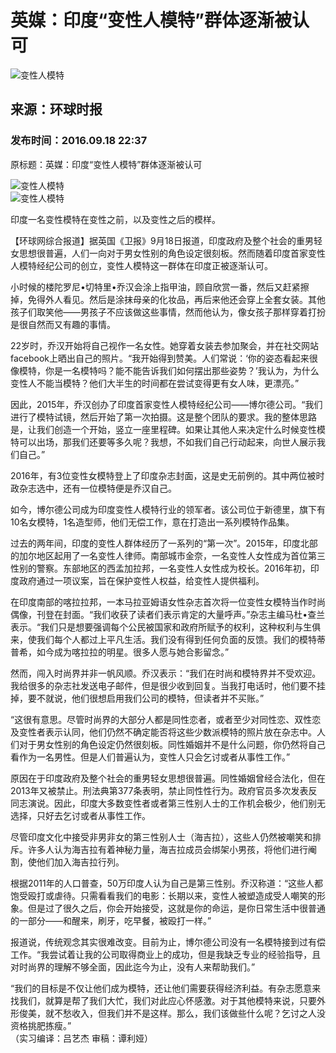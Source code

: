 # 英媒：印度“变性人模特”群体逐渐被认可

![变性人模特](//n.sinaimg.cn/sinakd10200/360/w180h180/20221208/84a8-a3261e8a019e4a65b2cd9f489ecd0422.jpg)

## 来源：环球时报  
### 发布时间：2016.09.18 22:37

原标题：英媒：印度“变性人模特”群体逐渐被认可

![变性人模特](//k.sinaimg.cn/n/translate/20160918/0u-_-fxvyzus2024826.jpg/w300h300z1l10t10q100481.jpg)  
![变性人模特](//k.sinaimg.cn/n/translate/20160918/0u-_-fxvyzus2024826.jpg/w700d1q75cms.jpg?by=cms_fixed_width)

印度一名变性模特在变性之前，以及变性之后的模样。

【环球网综合报道】据英国《卫报》9月18日报道，印度政府及整个社会的重男轻女思想很普遍，人们一向对于男女性别的角色设定很刻板。然而随着印度首家变性人模特经纪公司的创立，变性人模特这一群体在印度正被逐渐认可。

小时候的楼陀罗尼•切特里•乔汉会涂上指甲油，顾自欣赏一番，然后又赶紧擦掉，免得外人看见。然后是涂抹母亲的化妆品，再后来他还会穿上全套女装。其他孩子们取笑他——男孩子不应该做这些事情，然而他认为，像女孩子那样穿着打扮是很自然而又有趣的事情。

22岁时，乔汉开始将自己视作一名女性。她穿着女装去参加聚会，并在社交网站facebook上晒出自己的照片。“我开始得到赞美。人们常说：‘你的姿态看起来很像模特，你是一名模特吗？能不能告诉我们如何摆出那些姿势？’我认为，为什么变性人不能当模特？他们大半生的时间都在尝试变得更有女人味，更漂亮。”

因此，2015年，乔汉创办了印度首家变性人模特经纪公司——博尔德公司。“我们进行了模特试镜，然后开始了第一次拍摄。这是整个团队的要求。我的整体思路是，让我们创造一个开始，竖立一座里程碑。如果让其他人来决定什么时候变性模特可以出场，那我们还要等多久呢？我想，不如我们自己行动起来，向世人展示我们自己。”

2016年，有3位变性女模特登上了印度杂志封面，这是史无前例的。其中两位被时政杂志选中，还有一位模特便是乔汉自己。

如今，博尔德公司成为印度变性人模特行业的领军者。该公司位于新德里，旗下有10名女模特，1名造型师，他们无偿工作，意在打造出一系列模特作品集。

过去的两年间，印度的变性人群体经历了一系列的“第一次”。2015年，印度北部的加尔地区起用了一名变性人律师。南部城市金奈，一名变性人女性成为首位第三性别的警察。东部地区的西孟加拉邦，一名变性人女性成为校长。2016年初，印度政府通过一项议案，旨在保护变性人权益，给变性人提供福利。

在印度南部的喀拉拉邦，一本马拉亚姆语女性杂志首次将一位变性女模特当作时尚偶像，刊登在封面。“我们收获了读者们表示肯定的大量呼声。”杂志主编马杜•查兰表示。“我们只是想要强调每个公民被国家和政府所赋予的权利，这种权利与生俱来，使我们每个人都过上平凡生活。我们没有得到任何负面的反馈。我们的模特蒂普希，如今成为喀拉拉的明星。很多人愿与她合影留念。”

然而，闯入时尚界并非一帆风顺。乔汉表示：“我们在时尚和模特界并不受欢迎。我给很多的杂志社发送电子邮件，但是很少收到回复。当我打电话时，他们要不挂掉，要不就说，他们很想启用我们公司的模特，但读者并不买账。”

“这很有意思。尽管时尚界的大部分人都是同性恋者，或者至少对同性恋、双性恋及变性者表示认同，他们仍然不确定能否将这些少数派模特的照片放在杂志中。人们对于男女性别的角色设定仍然很刻板。同性婚姻并不是什么问题，你仍然将自己看作为一名男性。但是人们普遍认为，变性人只会乞讨或者从事性工作。”

原因在于印度政府及整个社会的重男轻女思想很普遍。同性婚姻曾经合法化，但在2013年又被禁止。刑法典第377条表明，禁止同性性行为。政府官员多次发表反同志演说。因此，印度大多数变性者或者第三性别人士的工作机会极少，他们别无选择，只好去乞讨或者从事性工作。

尽管印度文化中接受非男非女的第三性别人士（海吉拉），这些人仍然被嘲笑和排斥。许多人认为海吉拉有着神秘力量，海吉拉成员会绑架小男孩，将他们进行阉割，使他们加入海吉拉行列。

根据2011年的人口普查，50万印度人认为自己是第三性别。乔汉称道：“这些人都饱受殴打或虐待。只需看看我们的电影：长期以来，变性人被塑造成受人嘲笑的形象。但是过了很久之后，你会开始接受，这就是你的命运，是你日常生活中很普通的一部分——和醒来，刷牙，吃早餐，被殴打一样。”

报道说，传统观念其实很难改变。目前为止，博尔德公司没有一名模特接到过有偿工作。“我尝试着让我的公司取得商业上的成功，但是我缺乏专业的经验指导，且对时尚界的理解不够全面，因此迄今为止，没有人来帮助我们。”

“我们的目标是不仅让他们成为模特，还让他们需要获得经济利益。有杂志愿意来找我们，就算是帮了我们大忙，我们对此应心怀感激。对于其他模特来说，只要外形俊美，就不愁收入，但我们并不是这样。那么，我们该做些什么呢？乞讨之人没资格挑肥拣瘦。”  
（实习编译：吕艺杰 审稿：谭利娅）